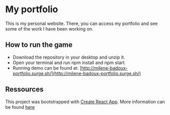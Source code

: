 # My portfolio #
This is my personal website. There, you can access my portfolio and see some of the work I have been working on.

## How to run the game ##
- Download the repository in your desktop and unzip it.
- Open your terminal and run npm install and npm start.
- Running demo can be found at: [http://milene-badoux-portfolio.surge.sh/](http://milene-badoux-portfolio.surge.sh/)

## Ressources ##
This project was bootstrapped with [Create React App](https://github.com/facebookincubator/create-react-app). More information can be found [here](https://github.com/facebookincubator/create-react-app/blob/master/packages/react-scripts/template/README.md)
